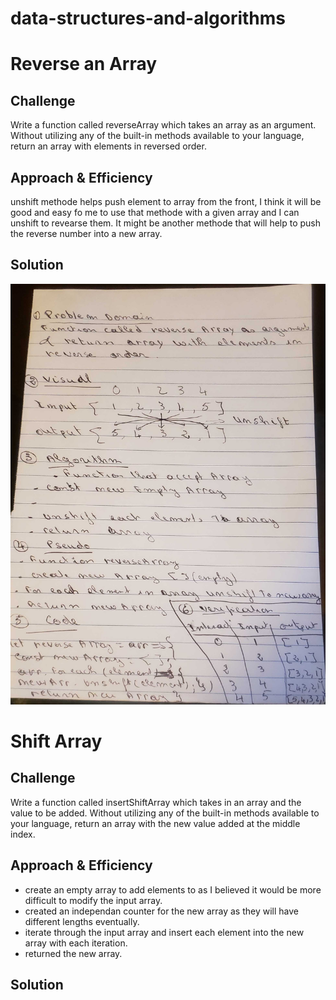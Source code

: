 # data-structures-and-algorithms


# Reverse an Array

## Challenge

Write a function called reverseArray which takes an array as an argument. Without utilizing any of the built-in methods available to your language, return an array with elements in reversed order.

## Approach & Efficiency

unshift methode helps push element to array from the front, I think it will be good and easy fo me to use that methode with a given array  and I can unshift to revearse them. It might be another methode that will help to push the reverse number into a new array. 

## Solution
![alt text](./assets/array-reverse.jpg)


# Shift Array

## Challenge

Write a function called insertShiftArray which takes in an array and the value to be added. Without utilizing any of the built-in methods available to your language, return an array with the new value added at the middle index.

## Approach & Efficiency

- create an empty array to add elements to as I believed it would be more difficult to modify the input array.
- created an independan counter for the new array as they will have different lengths eventually. 
- iterate through the input array and insert each element into the new array with each iteration. 
- returned the new array.



## Solution

 
